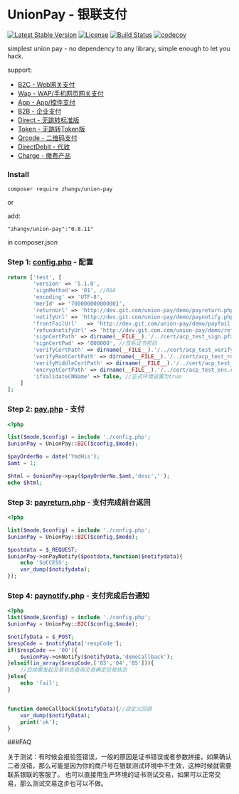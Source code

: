 # UnionPay - 银联支付
[![Latest Stable Version](https://poser.pugx.org/zhangv/union-pay/v/stable)](https://packagist.org/packages/zhangv/union-pay)
[![License](https://poser.pugx.org/zhangv/union-pay/license)](https://packagist.org/packages/zhangv/union-pay)
[![Build Status](https://travis-ci.org/zhangv/union-pay.svg?branch=master)](https://travis-ci.org/zhangv/union-pay)
[![codecov](https://codecov.io/gh/zhangv/union-pay/branch/master/graph/badge.svg)](https://codecov.io/gh/zhangv/union-pay)

simplest union pay - no dependency to any library, simple enough to let you hack.


support:
* [B2C - Web网关支付](src/service/B2C.php)
* [Wap - WAP/手机网页网关支付](src/service/Wap.php)
* [App - App/控件支付](src/service/App.php)
* [B2B - 企业支付](src/service/B2B.php)
* [Direct - 无跳转标准版](src/service/Direct.php)
* [Token - 无跳转Token版](src/service/Token.php)
* [Qrcode - 二维码支付](src/service/Qrcode.php)
* [DirectDebit - 代收](src/service/DirectDebit.php)
* [Charge - 缴费产品](src/service/Charge.php)

### Install
```
composer require zhangv/union-pay
```
or

add:

```
"zhangv/union-pay":"0.8.11"
```
in composer.json


### Step 1: [config.php](demo/config.php) - 配置

```php
return ['test', [
		'version' => '5.1.0',
		'signMethod'=> '01', //RSA
		'encoding' => 'UTF-8',
		'merId' => '700000000000001',
		'returnUrl' => 'http://dev.git.com/union-pay/demo/payreturn.php', //前台网关支付返回
		'notifyUrl' => 'http://dev.git.com/union-pay/demo/paynotify.php', //后台通知
		'frontFailUrl'   => 'http://dev.git.com/union-pay/demo/payfail.php',
		'refundnotifyUrl' => 'http://dev.git.com.com/union-pay/demo/refundnotify.php',
		'signCertPath' => dirname(__FILE__).'/../cert/acp_test_sign.pfx',
		'signCertPwd' => '000000', //签名证书密码
		'verifyCertPath' => dirname(__FILE__).'/../cert/acp_test_verify_sign.cer',  //v5.0.0 required
		'verifyRootCertPath' => dirname(__FILE__).'/../cert/acp_test_root.cer', //v5.1.0 required
		'verifyMiddleCertPath' => dirname(__FILE__).'/../cert/acp_test_middle.cer', //v5.1.0 required
		'encryptCertPath' => dirname(__FILE__).'/../cert/acp_test_enc.cer',
		'ifValidateCNName' => false, //正式环境设置为true
	]
];
```


### Step 2: [pay.php](demo/b2c/pay.php) - 支付

```php
<?php

list($mode,$config) = include './config.php';
$unionPay = UnionPay::B2C($config,$mode);

$payOrderNo = date('YmdHis');
$amt = 1;

$html = $unionPay->pay($payOrderNo,$amt,'desc','');
echo $html;
```

### Step 3: [payreturn.php](demo/payreturn.php) - 支付完成前台返回

```php
<?php

list($mode,$config) = include './config.php';
$unionPay = UnionPay::B2C($config,$mode);

$postdata = $_REQUEST;
$unionPay->onPayNotify($postdata,function($notifydata){
	echo 'SUCCESS';
	var_dump($notifydata);
});
```

### Step 4: [paynotify.php](demo/paynotify.php) - 支付完成后台通知
```php
<?php
list($mode,$config) = include './config.php';
$unionPay = UnionPay::B2C($config,$mode);

$notifyData = $_POST;
$respCode = $notifyData['respCode'];
if($respCode == '00'){
	$unionPay->onNotify($notifyData,'demoCallback');
}elseif(in_array($respCode,['03','04','05'])){
	//后续需发起交易状态查询交易确定交易状态
}else{
	echo 'fail';
}


function demoCallback($notifyData){//自定义回调
	var_dump($notifyData);
	print('ok');
}
```

###FAQ

关于测试：有时候会报验签错误，一般的原因是证书错误或者参数拼接，如果确认二者没错，那么可能是因为你的商户号在银联测试环境中不生效，这种时候就需要联系银联的客服了。
也可以直接用生产环境的证书测试交易，如果可以正常交易，那么测试交易这步也可以不做。